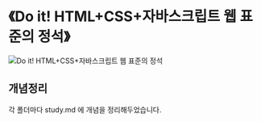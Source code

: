 # 《Do it! HTML+CSS+자바스크립트 웹 표준의 정석》 

![Do it! HTML+CSS+자바스크립트 웹 표준의 정석](http://easyspub.co.kr/upload/BOOK/421/20210106120238670408B.png)


## 개념정리
각 폴더마다 study.md 에 개념을 정리해두었습니다.
